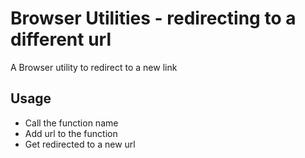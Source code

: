 # Browser Utilities -  redirecting to a different url

A Browser utility to redirect to a new link

## Usage

- Call the function name
- Add url to the function
- Get redirected to a new url
